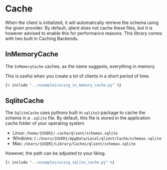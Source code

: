 # Cache

When the client is initialized, it will automatically retrieve the schema using the given provider. By default, qlient
does not cache these files, but it is however advised to enable this for performance reasons. This library comes with
two built in Caching Backends.

## InMemoryCache

The `InMemoryCache` caches, as the name suggests, everything in memory.

This is useful when you create a lot of clients in a short period of time.

```python 
{% include "../examples/using_in_memory_cache.py" %}
```

## SqliteCache

The `SqliteCache` uses pythons built in `sqlite3` package to cache the schema in a `.sqlite` file. By default, this file
is stored in the application cache folder of your operating system.

* Linux: `/home/{USER}/.cache/qlient/schemas.sqlite`
* Windows: `C:/Users/{USER}/AppData/Local/qlient/Cache/schemas.sqlite`
* Mac: `/Users/{USER}/Library/Caches/qlient/schemas.sqlite`

However, the path can be adjusted to your liking.

```python 
{% include "../examples/using_sqlite_cache.py" %}
```

